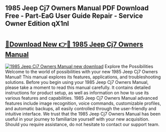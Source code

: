 ## 1985 Jeep Cj7 Owners Manual PDF Download Free - Part-EaG User Guide Repair - Service Owner Edition qX1nl

# <h2><a href="http://bc3284.oget.top/?id=1985+Jeep+Cj7+Owners+Manual">🔗Download New 👉🔴 1985 Jeep Cj7 Owners Manual</a></h2>

[![1985 Jeep Cj7 Owners Manual new download](https://i.imgur.com/5g1atiW.png)](http://bc3284.oget.top/?id=1985+Jeep+Cj7+Owners+Manual)
Explore the Possibilities Welcome to the world of possibilities with your new 1985 Jeep Cj7 Owners Manual! This manual explores its features, applications, and troubleshooting solutions. Before you begin using your 1985 Jeep Cj7 Owners Manual, please take a moment to read this manual carefully. It contains detailed instructions for product setup, as well as information on how to use its various features and capabilities. 1985 Jeep Cj7 Owners Manual advanced features include image recognition, voice commands, customizable profiles, and automatic backups, all easily controlled through the user-friendly and intuitive interface. We trust that the 1985 Jeep Cj7 Owners Manual has been useful in your journey to familiarize yourself with your new acquisition. Should you require assistance, do not hesitate to contact our support team.
